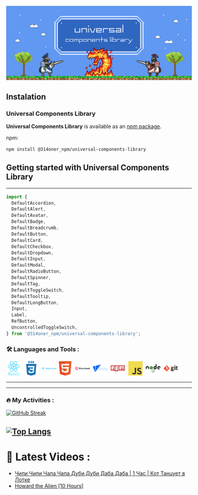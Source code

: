 ![314oner GitHub Banner](./static/img/GitHubHeader.png)

## Instalation

### Universal Components Library

**Universal Components Library** is available as an [npm package](https://www.npmjs.com/package/@314oner_npm/universal-components-library).

npm:

```bash
npm install @314oner_npm/universal-components-library
```

## Getting started with Universal Components Library

---

```ts
import {
  DefaultAccordion,
  DefaultAlert,
  DefaultAvatar,
  DefaultBadge,
  DefaultBreadcrumb,
  DefaultButton,
  DefaultCard,
  DefaultCheckbox,
  DefaultDropdown,
  DefaultInput,
  DefaultModal,
  DefaultRadioButton,
  DefaultSpinner,
  DefaultTag,
  DefaultToggleSwitch,
  DefaultTooltip,
  DefaultLongButton,
  Input,
  Label,
  RefButton,
  UncontrolledToggleSwitch,
} from '@314oner_npm/universal-components-library';
```

### :hammer_and_wrench: Languages and Tools :

<div>
  <img src="https://github.com/devicons/devicon/blob/master/icons/react/react-original-wordmark.svg" title="React" alt="React" width="40" height="40"/>&nbsp;
  <img src="https://github.com/devicons/devicon/blob/master/icons/css3/css3-plain-wordmark.svg"  title="CSS3" alt="CSS" width="40" height="40"/>&nbsp;
  <img src="https://github.com/devicons/devicon/blob/master/icons/tailwindcss/tailwindcss-plain-wordmark.svg" title="Git" **alt="Git" width="40" height="40"/>
   <img src="https://github.com/devicons/devicon/blob/master/icons/html5/html5-original.svg" title="HTML5" alt="HTML" width="40" height="40"/>&nbsp;
  <img src="https://github.com/devicons/devicon/blob/master/icons/storybook/storybook-original-wordmark.svg" title="HTML5" alt="HTML" width="40" height="40"/>&nbsp;
  <img src="https://github.com/devicons/devicon/blob/master/icons/vite/vite-original-wordmark.svg" title="HTML5" alt="HTML" width="40" height="40"/>&nbsp;
  <img src="https://github.com/devicons/devicon/blob/master/icons/npm/npm-original-wordmark.svg" title="HTML5" alt="HTML" width="40" height="40"/>&nbsp;
  <img src="https://github.com/devicons/devicon/blob/master/icons/javascript/javascript-original.svg" title="JavaScript" alt="JavaScript" width="40" height="40"/>&nbsp;
  <img src="https://github.com/devicons/devicon/blob/master/icons/nodejs/nodejs-original-wordmark.svg" title="NodeJS" alt="NodeJS" width="40" height="40"/>&nbsp;
  <img src="https://github.com/devicons/devicon/blob/master/icons/git/git-original-wordmark.svg" title="Git" **alt="Git" width="40" height="40"/>
</div>

---

---

### :fire: My Activities :

[![GitHub Streak](http://github-readme-streak-stats.herokuapp.com?user=314oner&theme=dark&background=000000)](https://git.io/streak-stats)

## [![Top Langs](https://github-readme-stats.vercel.app/api/top-langs/?username=314oner&layout=compact&theme=vision-friendly-dark)](https://github.com/anuraghazra/github-readme-stats)

# 📩 Latest Videos :

<!-- BLOG-POST-LIST:START -->

- [Чипи Чипи Чапа Чапа Дуби Дуби Даба Даба | 1 Час | Кот Танцует в Лотке](https://www.youtube.com/watch?v=rslGMR0sj6w)
- [Howard the Alien [10 Hours]](https://www.youtube.com/watch?v=TRc85qoNo6w)
<!-- BLOG-POST-LIST:END -->
